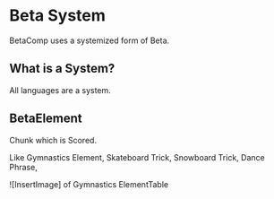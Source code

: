# Beta System

BetaComp uses a systemized form of Beta.

## What is a System?

All languages are a system.

## BetaElement

Chunk which is Scored.

Like Gymnastics Element, Skateboard Trick, Snowboard Trick, Dance Phrase,  

![InsertImage] of Gymnastics ElementTable


